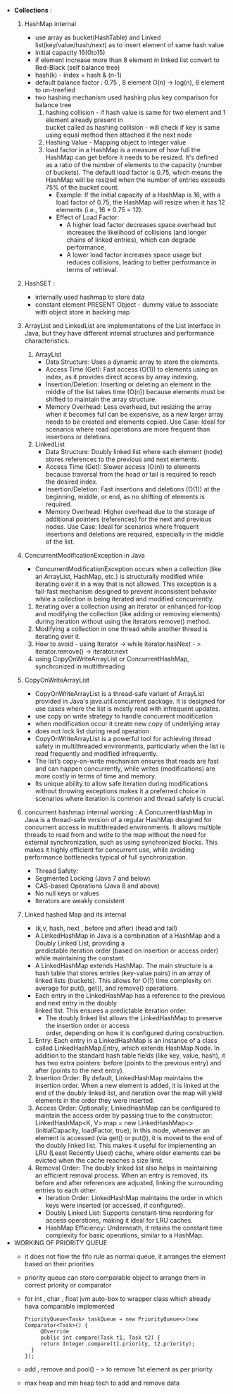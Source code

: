- **Collections** : 
    1. HashMap internal 
       - use array as bucket(HashTable) and Linked list(key/value/hash/next) as to insert element of same hash value
       - initial capacity 16(0to15)
       - if element increase more than 8 element in linked list convert to Red-Black (self balance tree)
       - hash(k) - index = hash & (n-1)
       - default balance factor : 0.75 , 8 element O(n) -> log(n), 6 element to un-treefied 
       - two hashing mechanism used hashing plus key comparison for balance tree
           1. hashing collision - if hash value is same for two element and 1 element already present in    
              bucket called as hashing collision - will check if key is same using equal method then attached it the next node
           2. Hashing Value - Mapping object to Integer value 
           3. load factor in a HashMap is a measure of how full the HashMap can get before it needs to be resized. 
               It's defined as a ratio of the number of elements to the capacity (number of buckets). The default load factor is 0.75,
               which means the HashMap will be resized when the number of entries exceeds 75% of the bucket count.
               - Example: If the initial capacity of a HashMap is 16, with a load factor of 0.75, the HashMap will resize when it has 12 elements (i.e., 16 * 0.75 = 12).
               - Effect of Load Factor:
                   - A higher load factor decreases space overhead but increases the likelihood of collisions (and longer chains of linked entries), which can degrade performance.
                   - A lower load factor increases space usage but reduces collisions, leading to better performance in terms of retrieval.
    
    2. HashSET : 
        - internally used hashmap to store data
        - constant element PRESENT Object - dummy value to associate with object store in backing map

    3.  ArrayList and LinkedList are implementations of the List interface in Java, but they have different internal structures and performance characteristics.
        1. ArrayList
            - Data Structure: Uses a dynamic array to store the elements.
            - Access Time (Get): Fast access (O(1)) to elements using an index, as it provides direct access by array indexing.
            - Insertion/Deletion: Inserting or deleting an element in the middle of the list takes time (O(n)) because elements must be shifted to maintain the array structure.
            - Memory Overhead: Less overhead, but resizing the array when it becomes full can be expensive, as a new larger array needs to be created and elements copied.
        Use Case: Ideal for scenarios where read operations are more frequent than insertions or deletions.
        2. LinkedList
            - Data Structure: Doubly linked list where each element (node) stores references to the previous and next elements.
            - Access Time (Get): Slower access (O(n)) to elements because traversal from the head or tail is required to reach the desired index.
            - Insertion/Deletion: Fast insertions and deletions (O(1)) at the beginning, middle, or end, as no shifting of elements is required.
            - Memory Overhead: Higher overhead due to the storage of additional pointers (references) for the next and previous nodes.
        Use Case: Ideal for scenarios where frequent insertions and deletions are required, especially in the middle of the list.
    
    4. ConcurrentModificationException in Java
       
        - ConcurrentModificationException occurs when a collection (like an ArrayList, HashMap, etc.) is 
         structurally modified while iterating over it in a way that is not allowed. This exception is a fail-fast mechanism designed to prevent inconsistent behavior while a collection is being iterated and modified concurrently.
        1. Iterating over a collection using an iterator or enhanced for-loop and modifying the collection 
            (like adding or removing elements) during iteration without using the iterators remove() method. 
        2. Modifying a collection in one thread while another thread is iterating over it.
        3. How to avoid - using Iterator -> while iterator.hasNext - > iterator.remove() -> iterator.next
        4. using CopyOnWriteArrayList or ConcurrentHashMap, synchronized in multithreading 
    
    5. CopyOnWriteArrayList 
        - CopyOnWriteArrayList is a thread-safe variant of ArrayList provided in Java's 
            java.util.concurrent package. It is designed for use cases where the list is mostly read with infrequent updates.
        - use copy on write strategy to handle concurrent modification 
        - when modification occur it create new copy of underlying array 
        - does not lock list during read operation 
        - CopyOnWriteArrayList is a powerful tool for achieving thread safety in multithreaded environments, particularly when the list is read frequently and modified infrequently.
        - The list’s copy-on-write mechanism ensures that reads are fast and can happen concurrently, while writes (modifications) are more costly in terms of time and memory.
        - Its unique ability to allow safe iteration during modifications without throwing exceptions makes it a preferred choice in scenarios where iteration is common and thread safety is crucial. 
    
    6. concurrent hashmap internal working :
        A ConcurrentHashMap in Java is a thread-safe version of a regular HashMap designed for concurrent access in multithreaded environments. 
        It allows multiple threads to read from and write to the map without the need for external synchronization, such as using synchronized blocks. 
        This makes it highly efficient for concurrent use, while avoiding performance bottlenecks typical of full synchronization.
        - Thread Safety:
        - Segmented Locking (Java 7 and below)
        - CAS-based Operations (Java 8 and above)
        - No null keys or values
        - Iterators are weakly consistent
    
    7. Linked hashed Map and its internal
        -  (k,v, hash, next , before and after) (head and tail)
        - A LinkedHashMap in Java is a combination of a HashMap and a Doubly Linked List, providing a       
            predictable iteration order (based on insertion or access order) while maintaining the constant
        - A LinkedHashMap extends HashMap. The main structure is a hash table that stores entries 
            (key-value pairs) in an array of linked lists (buckets). This allows for O(1) time complexity on average for put(), get(), and remove() operations.
        - Each entry in the LinkedHashMap has a reference to the previous and next entry in the doubly  
            linked list. This ensures a predictable iteration order.
            - The doubly linked list allows the LinkedHashMap to preserve the insertion order or access     
                order, depending on how it is configured during construction.
       1. Entry:
            Each entry in a LinkedHashMap is an instance of a class called LinkedHashMap.Entry, 
            which extends HashMap.Node. In addition to the standard hash table fields (like key, value, hash), 
            it has two extra pointers: before (points to the previous entry) and after (points to the next entry).
       2. Insertion Order:
            By default, LinkedHashMap maintains the insertion order. When a new element is added, it is linked at the end of the doubly linked list, and iteration over the map will yield elements in the order they were inserted.
       3. Access Order:
            Optionally, LinkedHashMap can be configured to maintain the access order by passing true to the constructor:
                LinkedHashMap<K, V> map = new LinkedHashMap<>(initialCapacity, loadFactor, true);
            In this mode, whenever an element is accessed (via get() or put()), it is moved to the end of the doubly linked list. This makes it useful for implementing an LRU (Least Recently Used) cache, where older elements can be evicted when the cache reaches a size limit.
        4. Removal Order:
            The doubly linked list also helps in maintaining an efficient removal process. When an entry is removed, its before and after references are adjusted, linking the surrounding entries to each other. 
            - Iteration Order: LinkedHashMap maintains the order in which keys were inserted (or accessed,
               if configured).
            - Doubly Linked List: Supports constant-time reordering for access operations, making it ideal 
              for LRU caches.
            - HashMap Efficiency: Underneath, it retains the constant time complexity for basic operations, 
              similar to a HashMap.
- WORKING OF PRIORITY QUEUE
    - it does not flow the fifo rule as normal queue, it arranges the element based on their priorities
    - priority queue can store comparable object to arrange them in correct priority or comparator
    - for int , char , float jvm auto-box  to wrapper class which already hava comparable implemented

          PriorityQueue<Task> taskQueue = new PriorityQueue<>(new Comparator<Task>() {
               @Override
               public int compare(Task t1, Task t2) {
               return Integer.compare(t1.priority, t2.priority);
            }
          });
    - add , remove and pool() - > to remove 1st element as per priority
    - max heap and min heap tech to add and remove data
    

        


